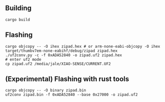 ## Building

```
cargo build
```

## Flashing

```
cargo objcopy -- -O ihex zipad.hex # or arm-none-eabi-objcopy -O ihex target/thumbv7em-none-eabihf/debug/zipad zipad.hex
./uf2conv.py -c -f 0xADA52840 -o zipad.uf2 zipad.hex
# enter uf2 mode
cp zipad.uf2 /media/jale/XIAO-SENSE/CURRENT.UF2
```


## (Experimental) Flashing with rust tools

```
cargo objcopy -- -O binary zipad.bin
uf2conv zipad.bin -f 0xADA52840 --base 0x27000 -o zipad.uf2
```
